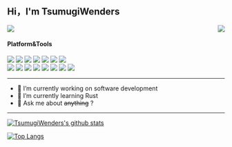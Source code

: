 
## Hi，I'm TsumugiWenders

<!-- <h1>我厌倦了体制内的生活，厌倦了这份平平无奇的工作，厌倦了甘于平凡的自己，有时候我很想为自己再重新活一次，我想回到以前的那个我，但我明白一切都回不去了。</h1> -->

<p>
  <a href="https://api.moedog.org/count/"><img src="https://api.moedog.org/count/@TsumugiWenders.readme"></a>
  <img src="https://weather-icon.journeyad.repl.co/@qingdao?v=1" align="right">
</p>

#### Platform&Tools
[![](https://img.shields.io/badge/OS-centos%20Linux-blue?style=flat-square&logo=centos&logoColor=ffffff)](https://www.centos.org/)
[![](https://img.shields.io/badge/OS-Arch%20Linux-33aadd?style=flat-square&logo=arch-linux&logoColor=ffffff)](https://www.archlinux.org/)
[![](https://img.shields.io/badge/Windows-10-2376bc?style=flat-square&logo=windows&logoColor=ffffff)](https://www.microsoft.com/windows/get-windows-10)
[![](https://img.shields.io/badge/IDE-Visual%20Stdio-blueviolet?style=flat-square&logo=visual-studio&logoColor=ffffff)](https://visualstudio.microsoft.com/)
[![](https://img.shields.io/badge/IDE-Visual%20Studio%20Code-blue?style=flat-square&logo=visual-studio-code&logoColor=ffffff)](https://code.visualstudio.com/)
[![](https://img.shields.io/badge/IDE-PyCharm-000000?style=flat-square&logo=PyCharm&logoColor=ffffff)](https://www.jetbrains.com/pycharm/)
[![](https://img.shields.io/badge/Intellij-IDEA-CC0066?style=flat-square&logo=intellijidea&logoColor=ffffff)](https://www.jetbrains.com/idea/)
<br/>
[![](https://img.shields.io/badge/-C-A8B9CC?style=flat-square&logo=C&logoColor=ffffff)]()
[![](https://img.shields.io/badge/-Java-007396?style=flat-square&logo=java&logoColor=ffffff)](https://www.java.com)
[![](https://img.shields.io/badge/-Python-3776AB?style=flat-square&logo=Python&logoColor=ffffff)](https://www.python.org)
[![](https://img.shields.io/badge/-Markdown-000000?style=flat-square&logo=Markdown&logoColor=ffffff)]()
[![](https://img.shields.io/badge/-LaTex-3776AB?style=flat-square&logo=LaTex&logoColor=ffffff)](https://www.latex-project.org/)
[![](https://img.shields.io/badge/-Hadoop-FDEA4E?style=flat-square&logo=hadoop&logoColor=ffffff)](https://hadoop.apache.org/)
[![](https://img.shields.io/badge/-Hive-FF7A00?style=flat-square&logo=Hive&logoColor=ffffff)](https://hive.apache.org/)
[![](https://img.shields.io/badge/-Git-F05032?style=flat-square&logo=Git&logoColor=ffffff)](https://git-scm.com/)

---
- 🔭 I’m currently working on software development
- 🌱 I’m currently learning Rust
- 💬 Ask me about ~~anything~~ ?
---

[![TsumugiWenders's github stats](https://github-readme-stats.vercel.app/api?username=TsumugiWenders&show_icons=true&count_private=true&hide=prs&theme=default_repocard)](https://github.com/anuraghazra/github-readme-stats)

[![Top Langs](https://github-readme-stats.vercel.app/api/top-langs/?username=TsumugiWenders&layout=compact&langs_count=6&card_width=445)](https://github.com/anuraghazra/github-readme-stats)
